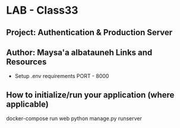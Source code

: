 # LAB - Class33
## Project: Authentication & Production Server 
## Author: Maysa'a albatauneh Links and Resources

* Setup
.env requirements PORT - 8000

## How to initialize/run your application (where applicable)
docker-compose run web python manage.py runserver

